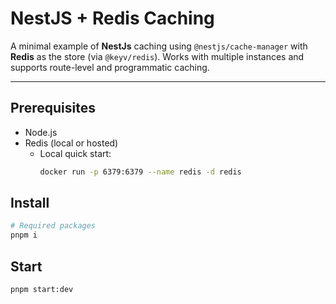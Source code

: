 # NestJS + Redis Caching

A minimal example of **NestJs** caching using `@nestjs/cache-manager` with **Redis** as the store (via `@keyv/redis`). Works with multiple instances and supports route-level and programmatic caching.

---

## Prerequisites

- Node.js
- Redis (local or hosted)
  - Local quick start:
    ```bash
    docker run -p 6379:6379 --name redis -d redis
    ```

## Install

```bash
# Required packages
pnpm i
```

## Start

```bash
pnpm start:dev
```
